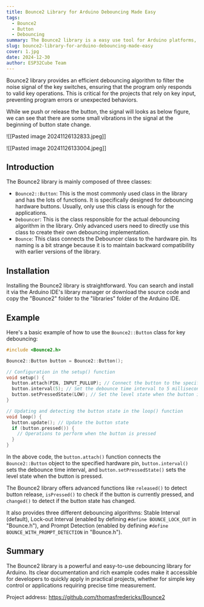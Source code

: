 ```yaml
---
title: Bounce2 Library for Arduino Debouncing Made Easy
tags:
  - Bounce2
  - Button
  - Debouncing
summary: The Bounce2 library is a easy use tool for Arduino platforms, it will help us to solve the problem of erroneous states caused by the tiny vibrations of mechanical key switches when they are closed or opened.
slug: bounce2-library-for-arduino-debouncing-made-easy
cover: 1.jpg
date: 2024-12-30
author: ESP32Cube Team
---
```


Bounce2 library provides an efficient debouncing algorithm to filter the noise signal of the key switches, ensuring that the program only responds to valid key operations. This is critical for the projects that rely on key input, preventing program errors or unexpected behaviors.

While we push or release the button, the signal will looks as below figure, we can see that there are some small vibrations in the signal at the beginning of button state change.

![[Pasted image 20241126132833.jpeg]]

![[Pasted image 20241126133004.jpeg]]

## Introduction

The Bounce2 library is mainly composed of three classes:
- `Bounce2::Button`: This is the most commonly used class in the library and has the lots of functions. It is specifically designed for debouncing hardware buttons. Usually, only use this class is enough for the applications.
- `Debouncer`: This is the class responsible for the actual debouncing algorithm in the library. Only advanced users need to directly use this class to create their own debouncing implementation.
- `Bounce`: This class connects the Debouncer class to the hardware pin. Its naming is a bit strange because it is to maintain backward compatibility with earlier versions of the library.

## Installation

Installing the Bounce2 library is straightforward. You can search and install it via the Arduino IDE's library manager or download the source code and copy the "Bounce2" folder to the "libraries" folder of the Arduino IDE.

## Example

Here's a basic example of how to use the `Bounce2::Button` class for key debouncing:

```cpp
#include <Bounce2.h>

Bounce2::Button button = Bounce2::Button();

// Configuration in the setup() function
void setup() {
  button.attach(PIN, INPUT_PULLUP); // Connect the button to the specified pin with an internal pull-up resistor
  button.interval(5); // Set the debounce time interval to 5 milliseconds
  button.setPressedState(LOW); // Set the level state when the button is pressed to LOW
}

// Updating and detecting the button state in the loop() function
void loop() {
  button.update(); // Update the button state
  if (button.pressed()) {
    // Operations to perform when the button is pressed
  }
}
```

In the above code, the `button.attach()` function connects the `Bounce2::Button` object to the specified hardware pin, `button.interval()` sets the debounce time interval, and `button.setPressedState()` sets the level state when the button is pressed.

The Bounce2 library offers advanced functions like `released()` to detect button release, `isPressed()` to check if the button is currently pressed, and `changed()` to detect if the button state has changed.

It also provides three different debouncing algorithms: Stable Interval (default), Lock-out Interval (enabled by defining `#define BOUNCE_LOCK_OUT` in "Bounce.h"), and Prompt Detection (enabled by defining `#define BOUNCE_WITH_PROMPT_DETECTION` in "Bounce.h").

## Summary

The Bounce2 library is a powerful and easy-to-use debouncing library for Arduino. Its clear documentation and rich example codes make it accessible for developers to quickly apply in practical projects, whether for simple key control or applications requiring precise time measurement.

Project address: https://github.com/thomasfredericks/Bounce2